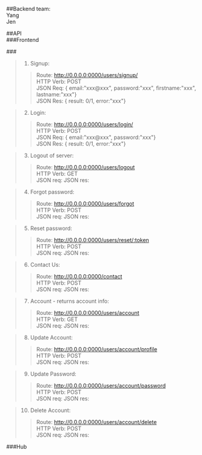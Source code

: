 ##Backend team:<br/>
Yang<br/>
Jen<br/>

##API<br/>
###Frontend<br/>

###<br/>
>1. Signup: 
>> Route: http://0.0.0.0:0000/users/signup/ <br/>
>> HTTP Verb: POST <br/>
>> JSON Req: { email:"xxx@xxx", password:"xxx", firstname:"xxx", lastname:"xxx"} <br/>
>> JSON Res: { result: 0/1, error:"xxx"} <br/>

>2. Login: 
>> Route: http://0.0.0.0:0000/users/login/ <br/>
>> HTTP Verb: POST <br/>
>> JSON Req: { email:"xxx@xxx", password:"xxx"} <br/>
>> JSON Res: { result: 0/1, error:"xxx"} <br/>

>3. Logout of server: 
>> Route: http://0.0.0.0:0000/users/logout <br/>
>> HTTP Verb: GET <br/>
>> JSON req:
>> JSON res:

>4. Forgot password: <br/>
>> Route: http://0.0.0.0:0000/users/forgot <br/>
>> HTTP Verb: POST <br/>
>> JSON req:
>> JSON res:

>5. Reset password: <br/>
>> Route: http://0.0.0.0:0000/users/reset/:token <br/>
>> HTTP Verb: POST <br/>
>> JSON req:
>> JSON res:

>6. Contact Us: <br/>
>> Route: http://0.0.0.0:0000/contact <br/>
>> HTTP Verb: POST <br/>
>> JSON req:
>> JSON res:

>7. Account - returns account info: <br/>
>> Route: http://0.0.0.0:0000/users/account <br/>
>> HTTP Verb: GET <br/>
>> JSON req:
>> JSON res:

>8. Update Account: <br/>
>> Route: http://0.0.0.0:0000/users/account/profile <br/>
>> HTTP Verb: POST <br/>
>> JSON req:
>> JSON res:

>9. Update Password: <br/>
>> Route: http://0.0.0.0:0000/users/account/password <br/>
>> HTTP Verb: POST <br/>
>> JSON req:
>> JSON res:

>10. Delete Account: <br/>
>> Route: http://0.0.0.0:0000/users/account/delete <br/>
>> HTTP Verb: POST <br/>
>> JSON req:
>> JSON res:

###Hub<br/>

